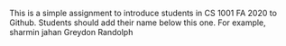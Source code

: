 This is a simple assignment to introduce students in CS 1001 FA 2020 to Github. Students should add their name below this one. For example,
sharmin jahan
Greydon Randolph

